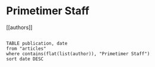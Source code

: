 # Primetimer Staff

[[authors]]

```dataview

TABLE publication, date
from "articles"
where contains(flat(list(author)), "Primetimer Staff")
sort date DESC

```